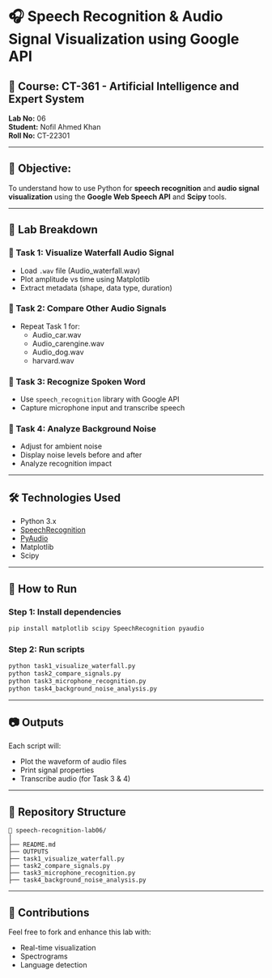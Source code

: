 # 🎧 Speech Recognition & Audio Signal Visualization using Google API

## 📌 Course: CT-361 - Artificial Intelligence and Expert System  
**Lab No:** 06  
**Student:** Nofil Ahmed Khan  
**Roll No:** CT-22301  

---

## 🎯 Objective:
To understand how to use Python for **speech recognition** and **audio signal visualization** using the **Google Web Speech API** and **Scipy** tools.

---

## 📁 Lab Breakdown

### 🔹 Task 1: Visualize Waterfall Audio Signal
- Load `.wav` file (Audio_waterfall.wav)
- Plot amplitude vs time using Matplotlib
- Extract metadata (shape, data type, duration)

### 🔹 Task 2: Compare Other Audio Signals
- Repeat Task 1 for:
  - Audio_car.wav
  - Audio_carengine.wav
  - Audio_dog.wav
  - harvard.wav

### 🔹 Task 3: Recognize Spoken Word
- Use `speech_recognition` library with Google API
- Capture microphone input and transcribe speech

### 🔹 Task 4: Analyze Background Noise
- Adjust for ambient noise
- Display noise levels before and after
- Analyze recognition impact

---

## 🛠️ Technologies Used
- Python 3.x
- [SpeechRecognition](https://pypi.org/project/SpeechRecognition/)
- [PyAudio](https://people.csail.mit.edu/hubert/pyaudio/)
- Matplotlib
- Scipy

---

## 🚀 How to Run

### Step 1: Install dependencies
```bash
pip install matplotlib scipy SpeechRecognition pyaudio
```

### Step 2: Run scripts
```bash
python task1_visualize_waterfall.py
python task2_compare_signals.py
python task3_microphone_recognition.py
python task4_background_noise_analysis.py
```

---

## 📷 Outputs
Each script will:
- Plot the waveform of audio files
- Print signal properties
- Transcribe audio (for Task 3 & 4)

---


## 📂 Repository Structure

```
📁 speech-recognition-lab06/
│
├── README.md
├── OUTPUTS
├── task1_visualize_waterfall.py
├── task2_compare_signals.py
├── task3_microphone_recognition.py
├── task4_background_noise_analysis.py

```

---

## 🤝 Contributions
Feel free to fork and enhance this lab with:
- Real-time visualization
- Spectrograms
- Language detection
